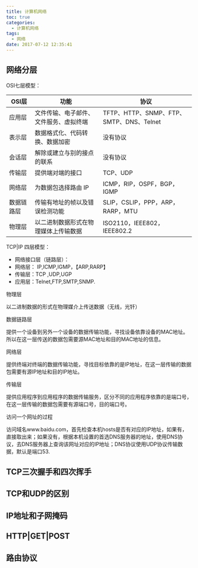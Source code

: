 ```yaml
---
title: 计算机网络
toc: true
categories:
  - 计算机网络
tags:
  - 网络
date: 2017-07-12 12:35:41
---
```


<!-- more -->

## 网络分层

OSI七层模型：

|OSI层|功能|协议|
|--   |--  |-- |
|应用层 |文件传输、电子邮件、文件服务、虚拟终端|TFTP、HTTP、SNMP、FTP、SMTP、DNS、Telnet|
|表示层 |数据格式化、代码转换、数据加密 |没有协议
|会话层 |解除或建立与别的接点的联系 |没有协议
|传输层 |提供端对端的接口|TCP、UDP|
|网络层 |为数据包选择路由 IP| ICMP，RIP，OSPF，BGP，IGMP|
|数据链路层 |传输有地址的帧以及错误检测功能 | SLIP，CSLIP，PPP，ARP，RARP，MTU|
物理层 |以二进制数据形式在物理媒体上传输数据 | ISO2110，IEEE802，IEEE802.2|

TCP|IP 四层模型：

- 网络接口层（链路层）：
- 网络层： IP,ICMP,IGMP，【ARP,RARP】
- 传输层：TCP ,UDP,UGP
- 应用层：Telnet,FTP,SMTP,SNMP.

物理层

以二进制数据的形式在物理媒介上传送数据（无线，光钎）

数据链路层

提供一个设备到另外一个设备的数据传输功能，寻找设备依靠设备的MAC地址。所以在这一层传送的数据包需要源MAC地址和目的MAC地址的信息。

网络层

提供终端对终端的数据传输功能，寻找目标依靠的是IP地址，在这一层传输的数据包需要有源IP地址和目的IP地址。

传输层

提供应用程序到应用程序的数据传输服务，区分不同的应用程序依靠的是端口号，在这一层传输的数据包需要有源端口号，目的端口号。

访问一个网址的过程

访问域名www.baidu.com，首先检查本机hosts是否有对应的IP地址，如果有，直接取出来；如果没有，根据本机设置的首选DNS服务器的地址，使用DNS协议，去DNS服务器上查询该网址对应的IP地址；DNS协议使用UDP协议传输数据，默认是端口53.



## TCP三次握手和四次挥手

## TCP和UDP的区别

## IP地址和子网掩码

## HTTP|GET|POST

## 路由协议
